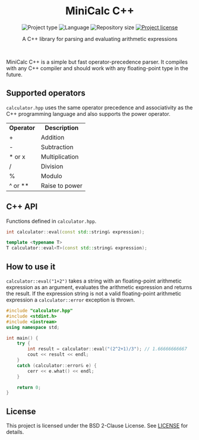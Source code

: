 <!-- Project Header -->
<div align="center">
  <h1 class="projectName">MiniCalc C++</h1>

  <p class="projectBadges">
    <img src="https://img.shields.io/badge/type-CLI_App-f44336.svg" alt="Project type" title="Project type"/>
    <img src="https://img.shields.io/github/languages/top/jerboa88/calculator.svg" alt="Language" title="Language"/>
    <img src="https://img.shields.io/github/repo-size/jerboa88/calculator.svg" alt="Repository size" title="Repository size"/>
    <a href="LICENSE">
      <img src="https://img.shields.io/github/license/jerboa88/calculator.svg" alt="Project license" title="Project license"/>
    </a>
  </p>
  
  <p class="projectDesc">
    A C++ library for parsing and evaluating arithmetic expressions
  </p>
  
  <br/>
</div>


MiniCalc C++ is a simple but fast operator-precedence parser. It compiles with any C++ compiler and should work with any floating-point type in the future.


## Supported operators
```calculator.hpp``` uses the same operator precedence and associativity
as the C++ programming language and also supports the power operator.

<table>
	<tr align="center">
		<td><b>Operator</b></td>
		<td><b>Description</b></td>
	</tr>
	<tr align="left">
		<td>+</td>
		<td>Addition</td>
	</tr>
	<tr align="left">
		<td>-</td>
		<td>Subtraction</td>
	</tr>
	<tr align="left">
		<td>* or x</td>
		<td>Multiplication</td>
	</tr>
	<tr align="left">
		<td>/</td>
		<td>Division</td>
	</tr>
	<tr align="left">
		<td>%</td>
		<td>Modulo</td>
	</tr>
	<tr align="left">
		<td>^ or **</td>
		<td>Raise to power</td>
	</tr>
</table>


## C++ API
Functions defined in ```calculator.hpp```.
```C++
int calculator::eval(const std::string& expression);

template <typename T>
T calculator::eval<T>(const std::string& expression);
```

## How to use it
```calculator::eval("1+2")``` takes a string with an floating-point arithmetic expression as an argument, evaluates the arithmetic expression and returns
the result. If the expression string is not a valid floating-point arithmetic expression a ```calculator::error``` exception is thrown.

```C++
#include "calculator.hpp"
#include <stdint.h>
#include <iostream>
using namespace std;

int main() {
	try {
		int result = calculator::eval("(2^2+1)/3"); // 1.66666666667
		cout << result << endl;
	}
	catch (calculator::error& e) {
		cerr << e.what() << endl;
	}

	return 0;
}
```


## License
This project is licensed under the BSD 2-Clause License. See [LICENSE](LICENSE) for details.
